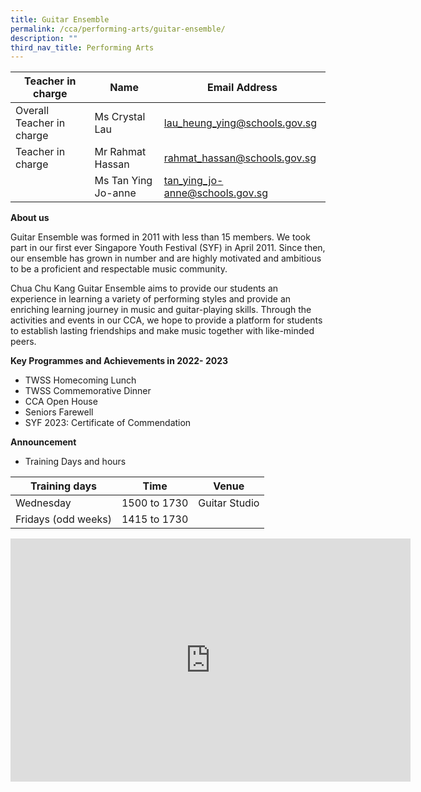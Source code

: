 ```yaml
---
title: Guitar Ensemble
permalink: /cca/performing-arts/guitar-ensemble/
description: ""
third_nav_title: Performing Arts
---
```

| Teacher in charge	| Name 	| Email Address 	|
|---	|---	|---	|
| Overall Teacher in charge	| Ms Crystal Lau 	| [lau_heung_ying@schools.gov.sg](mailto:lau_heung_ying@schools.gov.sg)	|
| Teacher in charge	| Mr Rahmat Hassan	| [rahmat_hassan@schools.gov.sg](mailto:rahmat_hassan@schools.gov.sg)	|
| 	| Ms Tan Ying Jo-anne	| [tan_ying_jo-anne@schools.gov.sg](mailto:tan_ying_jo-anne@schools.gov.sg)	|


**About us**

Guitar Ensemble was formed in 2011 with less than 15 members. We took part in our first ever Singapore Youth Festival (SYF) in April 2011. Since then, our ensemble has grown in number and are highly motivated and ambitious to be a proficient and respectable music community. 

Chua Chu Kang Guitar Ensemble aims to provide our students an experience in learning a variety of performing styles and provide an enriching learning journey in music and guitar-playing skills. Through the activities and events in our CCA, we hope to provide a platform for students to establish lasting friendships and make music together with like-minded peers.  


**Key Programmes and Achievements in 2022- 2023**
* TWSS Homecoming Lunch
* TWSS Commemorative Dinner
* CCA Open House
* Seniors Farewell
* SYF 2023: Certificate of Commendation
 


**Announcement** 

* Training Days and hours

|Training days	| Time	| Venue	|
|---	|---	|---	|
| Wednesday	| 1500 to 1730 | Guitar Studio	|
| Fridays (odd weeks)	| 1415 to 1730 |	|

<iframe src="https://docs.google.com/presentation/d/e/2PACX-1vTGyr4cmF8PqC5Um-zZCJ1prHiwr594_naVpxcSEvrblVHHMQWRr3WaWDqn1k2Xpg/embed?start=true&amp;loop=true&amp;delayms=3000" frameborder="0" width="640" height="389" allowfullscreen="true"></iframe>